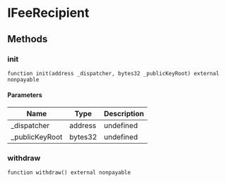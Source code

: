 # IFeeRecipient









## Methods

### init

```solidity
function init(address _dispatcher, bytes32 _publicKeyRoot) external nonpayable
```





#### Parameters

| Name | Type | Description |
|---|---|---|
| _dispatcher | address | undefined |
| _publicKeyRoot | bytes32 | undefined |

### withdraw

```solidity
function withdraw() external nonpayable
```









